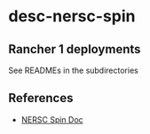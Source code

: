 # desc-nersc-spin

## Rancher 1 deployments
See READMEs in the subdirectories

## References
* [NERSC Spin Doc](https://docs.nersc.gov/services/spin/rancher1/getting_started/)
